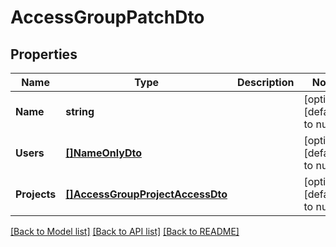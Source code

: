 # AccessGroupPatchDto

## Properties
Name | Type | Description | Notes
------------ | ------------- | ------------- | -------------
**Name** | **string** |  | [optional] [default to null]
**Users** | [**[]NameOnlyDto**](NameOnlyDto.md) |  | [optional] [default to null]
**Projects** | [**[]AccessGroupProjectAccessDto**](AccessGroupProjectAccessDto.md) |  | [optional] [default to null]

[[Back to Model list]](../README.md#documentation-for-models) [[Back to API list]](../README.md#documentation-for-api-endpoints) [[Back to README]](../README.md)

